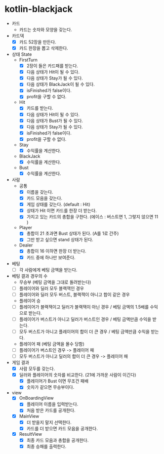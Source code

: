 # kotlin-blackjack

- 카드
    - 카드는 숫자와 모양을 갖는다.
- 카드덱
    - [x] 카드 52장을 만든다.
    - [x] 카드 한장을 뽑고 삭제한다.

- 상태 State
    - FirstTurn
        - [x] 2장이 들은 카드패를 받는다.
        - [x] 다음 상태가 Hit이 될 수 있다.
        - [x] 다음 상태가 Stay가 될 수 있다.
        - [x] 다음 상태가 BlackJack이 될 수 있다.
        - [x] isFinished가 false이다.
        - [x] profit을 구할 수 없다.
    - Hit
        - [x] 카드를 받는다.
        - [x] 다음 상태가 Hit이 될 수 있다.
        - [x] 다음 상태가 Bust가 될 수 있다.
        - [x] 다음 상태가 Stay가 될 수 있다.
        - [x] isFinished가 false이다.
        - [x] profit을 구할 수 없다.
    - Stay
        - [x] 수익률을 계산한다.
    - BlackJack
        - [x] 수익률을 계산한다.
    - Bust
        - [x] 수익률을 계산한다.

- 사람
    - 공통
        - [x] 이름을 갖는다.
        - [x] 카드 모음을 갖는다.
        - [x] 게임 상태를 갖는다. (default : Hit)
        - [x] 상태가 Hit 이면 카드를 한장 더 받는다.
        - [x] 가지고 있는 카드의 총합을 구한다. (에이스 : 버스트면 1, 그렇지 않으면 11 )
    - Player
        - [x] 총합이 21 초과면 Bust 상태가 된다. (A를 1로 간주)
        - [x] 그만 받고 싶으면 stand 상태가 된다.
    - Dealer
        - [x] 총합이 16 이하면 한장 더 받는다.
        - [x] 카드 중에 하나만 보여준다.

- 베팅
    - [ ] 각 사람에게 베팅 금액을 받는다.

- 베팅 결과 경우의 수
    - 무승부 (베팅 금액을 그대로 돌려받는다)
    - [ ] 플레이어와 딜러 모두 블랙잭인 경우
    - [ ] 플레이어와 딜러 모두 버스트, 블랙잭이 아니고 합이 같은 경우

    - 플레이어 승
    - [ ] 플레이어가 블랙잭이고 딜러가 블랙잭이 아닌 경우 / 베팅 금액의 1.5배를 수익으로 받는다.
    - [ ] 플레이어가 버스트가 아니고 딜러가 버스트인 경우 / 베팅 금액만큼 수익을 받는다.
    - [ ] 모두 버스트가 아니고 플레이어의 합이 더 큰 경우 / 베팅 금액만큼 수익을 받는다.

    - 플레이어 패 (베팅 금액을 몰수 당함)
    - [ ] 플레이어가 버스트인 경우 -> 플레이어 패
    - [ ] 모두 버스트가 아니고 딜러의 합이 더 큰 경우 -> 플레이어 패

- 게임 결과
    - [x] 사람 모두를 갖는다.
    - [x] 딜러와 플레이어의 숫자를 비교한다. (21에 가까운 사람이 이긴다)
        - [x] 플레이어가 Bust 이면 무조건 패배
        - [x] 숫자가 같으면 무승부이다.

- view
    - [x] OnBoardingView
        - [x] 플레이어 이름을 입력받는다.
        - [x] 처음 받은 카드를 공개한다.
    - [x] MainView
        - [x] 더 받을지 말지 선택한다.
        - [x] 카드를 더 받으면 카드 모음을 공개한다.
    - [x] ResultView
        - [x] 최종 카드 모음과 총합을 공개한다.
        - [x] 최종 승패를 출력한다.
